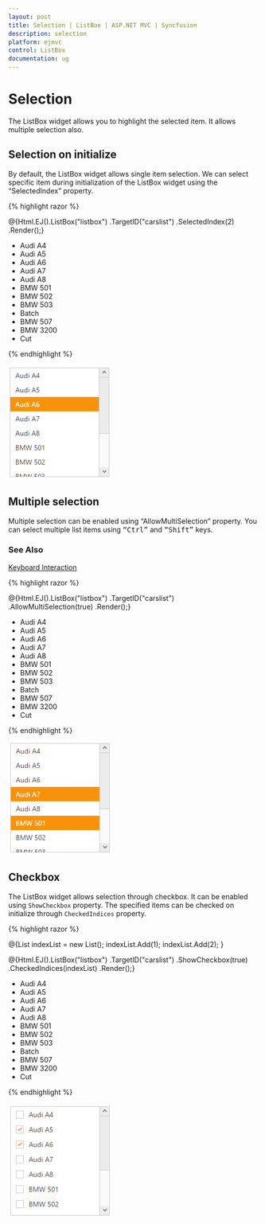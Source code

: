 ```yaml
---
layout: post
title: Selection | ListBox | ASP.NET MVC | Syncfusion
description: selection
platform: ejmvc
control: ListBox
documentation: ug
---
```


# Selection

The ListBox widget allows you to highlight the selected item. It allows multiple selection also.

## Selection on initialize	

By default, the ListBox widget allows single item selection. We can select specific item during initialization of the ListBox widget using the “SelectedIndex” property.

{% highlight razor %}

@{Html.EJ().ListBox("listbox")
      .TargetID("carslist")
      .SelectedIndex(2)
      .Render();}
<div>
    <ul id="carslist">
        <li>Audi A4</li>
        <li>Audi A5</li>
        <li>Audi A6</li>
        <li>Audi A7</li>
        <li>Audi A8</li>
        <li>BMW 501</li>
        <li>BMW 502</li>
        <li>BMW 503</li>
        <li>Batch</li>
        <li>BMW 507</li>
        <li>BMW 3200</li>
        <li>Cut</li>
    </ul>
</div>
 
 {% endhighlight %}

![](Selection_images/Selection_img1.png)

## Multiple selection

Multiple selection can be enabled using “AllowMultiSelection” property. You can select multiple list items using <kbd>“Ctrl”</kbd> and <kbd>“Shift”</kbd> keys.

### See Also

[Keyboard Interaction](http://help.syncfusion.com/aspnetmvc/listbox/keyboard-interaction)

{% highlight razor %}

@{Html.EJ().ListBox("listbox")
      .TargetID("carslist")
      .AllowMultiSelection(true)
      .Render();}
<div>
    <ul id="carslist">
        <li>Audi A4</li>
        <li>Audi A5</li>
        <li>Audi A6</li>
        <li>Audi A7</li>
        <li>Audi A8</li>
        <li>BMW 501</li>
        <li>BMW 502</li>
        <li>BMW 503</li>
        <li>Batch</li>
        <li>BMW 507</li>
        <li>BMW 3200</li>
        <li>Cut</li>
    </ul>
</div>

{% endhighlight %}

![](Selection_images/Selection_img2.png)

## Checkbox

The ListBox widget allows selection through checkbox. It can be enabled using `ShowCheckbox` property.
The specified items can be checked on initialize through `CheckedIndices` property.


{% highlight razor %}

@{List<int> indexList = new List<int>();
indexList.Add(1);
indexList.Add(2);
}

@{Html.EJ().ListBox("listbox")
      .TargetID("carslist")
      .ShowCheckbox(true)
      .CheckedIndices(indexList)
      .Render();}

<div>
    <ul id="carslist">
        <li>Audi A4</li>
        <li>Audi A5</li>
        <li>Audi A6</li>
        <li>Audi A7</li>
        <li>Audi A8</li>
        <li>BMW 501</li>
        <li>BMW 502</li>
        <li>BMW 503</li>
        <li>Batch</li>
        <li>BMW 507</li>
        <li>BMW 3200</li>
        <li>Cut</li>
    </ul>
</div>

{% endhighlight %}

![](Selection_images/Selection_img3.png)

